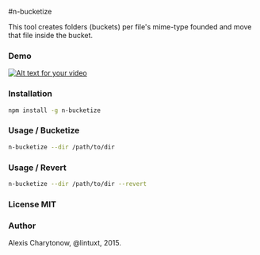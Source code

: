 #n-bucketize

This tool creates folders (buckets) per file's mime-type founded and move that file inside the bucket.

### Demo

[![Alt text for your video](http://img.youtube.com/vi/ZHedT5MZM2w/0.jpg)](http://www.youtube.com/watch?v=ZHedT5MZM2w)

### Installation

```bash
npm install -g n-bucketize
```

### Usage / Bucketize

```bash
n-bucketize --dir /path/to/dir
```

### Usage / Revert

```bash
n-bucketize --dir /path/to/dir --revert
```

### License MIT

### Author
Alexis Charytonow, @lintuxt, 2015.
